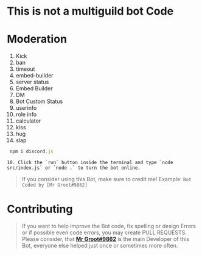 # This is not a multiguild bot Code

# Moderation 
1. Kick
2. ban
3. timeout
4. embed-builder
5. server status
6. Embed Builder
7. DM
8. Bot Custom Status
9. userinfo
10. role info
11. calculator
12. kiss
13. hug
14. slap

```js
 npm i discord.js
 ```
    10. Click the `run` button inside the terminal and type `node src/index.js` or `node .` to turn the bot online.



> If you consider using this Bot, make sure to credit me!
> Example: `Bot Coded by [Mr Groot#9862]`

# Contributing

> If you want to help improve the Bot code, fix spelling or design Errors or if possible even code errors, you may create PULL REQUESTS.
> Please consider, that [**Mr Groot#9862**](https://github.com/MrGrootx) is the main Developer of this Bot, everyone else helped just once or sometimes more often.
